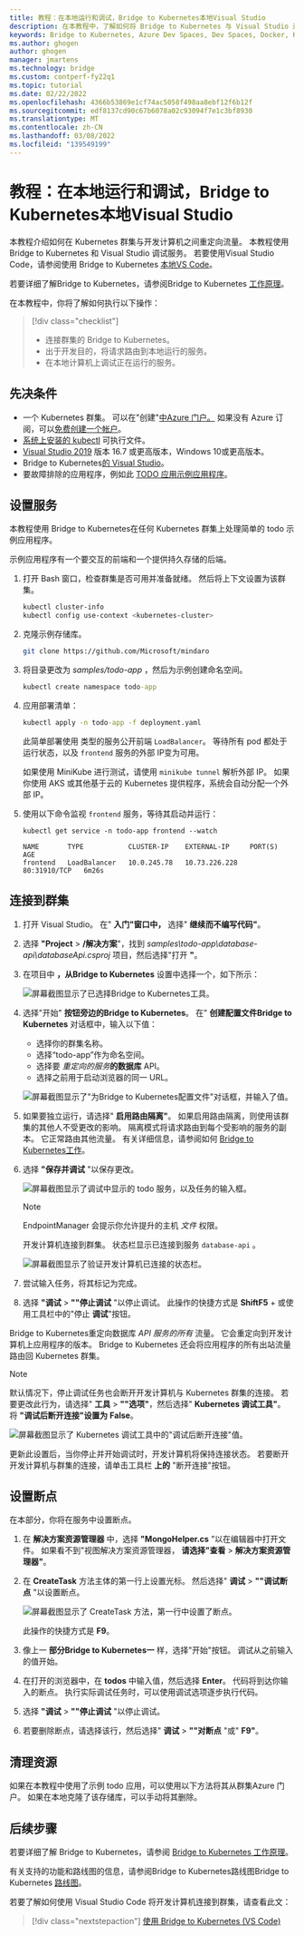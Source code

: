 ```yaml
---
title: 教程：在本地运行和调试，Bridge to Kubernetes本地Visual Studio
description: 在本教程中，了解如何将 Bridge to Kubernetes 与 Visual Studio 连接到群集，并使用本地隧道调试来调试 Kubernetes 服务。
keywords: Bridge to Kubernetes, Azure Dev Spaces, Dev Spaces, Docker, Kubernetes, Azure, 容器
ms.author: ghogen
author: ghogen
manager: jmartens
ms.technology: bridge
ms.custom: contperf-fy22q1
ms.topic: tutorial
ms.date: 02/22/2022
ms.openlocfilehash: 4366b53869e1cf74ac5058f498aa8ebf12f6b12f
ms.sourcegitcommit: edf8137cd90c67b6078a02c93094f7e1c3bf8930
ms.translationtype: MT
ms.contentlocale: zh-CN
ms.lasthandoff: 03/08/2022
ms.locfileid: "139549199"
---
```

# <a name="tutorial-run-and-debug-locally-with-bridge-to-kubernetes-on-visual-studio"></a>教程：在本地运行和调试，Bridge to Kubernetes本地Visual Studio

本教程介绍如何在 Kubernetes 群集与开发计算机之间重定向流量。
本教程使用 Bridge to Kubernetes 和 Visual Studio 调试服务。
若要使用Visual Studio Code，请参阅使用 Bridge to Kubernetes [本地VS Code](bridge-to-kubernetes-vs-code.md)。

若要详细了解Bridge to Kubernetes，请参阅Bridge to Kubernetes [工作原理](overview-bridge-to-kubernetes.md)。

在本教程中，你将了解如何执行以下操作：

> [!div class="checklist"]
> - 连接群集的 Bridge to Kubernetes。
> - 出于开发目的，将请求路由到本地运行的服务。
> - 在本地计算机上调试正在运行的服务。

## <a name="prerequisites"></a>先决条件

- 一个 Kubernetes 群集。 可以在"创建"[中Azure 门户。](https://azure.microsoft.com/free/)  如果没有 Azure 订阅，可以[免费创建一个帐户](https://azure.microsoft.com/free/)。
- [系统上安装的 kubectl](https://kubernetes.io/docs/reference/kubectl/kubectl/) 可执行文件。
- [Visual Studio 2019](https://www.visualstudio.com/vs/) 版本 16.7 或更高版本，Windows 10或更高版本。
- Bridge to Kubernetes[的 Visual Studio](https://aka.ms/bridge-to-k8s-vsc-extension)。
- 要故障排除的应用程序，例如此 [TODO 应用示例应用程序](https://github.com/Microsoft/mindaro)。

## <a name="set-up-a-service"></a>设置服务

本教程使用 Bridge to Kubernetes在任何 Kubernetes 群集上处理简单的 todo 示例应用程序。

示例应用程序有一个要交互的前端和一个提供持久存储的后端。

1. 打开 Bash 窗口，检查群集是否可用并准备就绪。
   然后将上下文设置为该群集。

   ```bash
   kubectl cluster-info
   kubectl config use-context <kubernetes-cluster>
   ```

1. 克隆示例存储库。

   ```bash
   git clone https://github.com/Microsoft/mindaro
   ```

1. 将目录更改为 *samples/todo-app* ，然后为示例创建命名空间。

   ```cmd
   kubectl create namespace todo-app
   ```

1. 应用部署清单：

   ```cmd
   kubectl apply -n todo-app -f deployment.yaml
   ```

   此简单部署使用 类型的服务公开前端 `LoadBalancer`。
   等待所有 pod 都处于运行状态，以及 `frontend` 服务的外部 IP变为可用。

   如果使用 MiniKube 进行测试，请使用 `minikube tunnel` 解析外部 IP。
   如果你使用 AKS 或其他基于云的 Kubernetes 提供程序，系统会自动分配一个外部 IP。

1. 使用以下命令监视 `frontend` 服务，等待其启动并运行：

   ```output
   kubectl get service -n todo-app frontend --watch

   NAME       TYPE           CLUSTER-IP    EXTERNAL-IP     PORT(S)        AGE
   frontend   LoadBalancer   10.0.245.78   10.73.226.228   80:31910/TCP   6m26s
   ```

## <a name="connect-to-your-cluster"></a>连接到群集

1. 打开 Visual Studio。 在" **入门"窗口中，** 选择" **继续而不编写代码"**。

1. 选择 **"Project** > **/解决方案**"，找到 *samples\todo-app\database-api\databaseApi.csproj* 项目，然后选择"打开 **"**。

1. 在项目中 **，从Bridge to Kubernetes** 设置中选择一个，如下所示：

   ![屏幕截图显示了已选择Bridge to Kubernetes工具。](media/bridge-to-kubernetes-vs/select-debug-tool.png)

1. 选择"开始" **按钮旁边的Bridge to Kubernetes**。
   在" **创建配置文件Bridge to Kubernetes** 对话框中，输入以下值：

   - 选择你的群集名称。
   - 选择“todo-app”作为命名空间。
   - 选择要 *重定向的服务***的数据库** API。
   - 选择之前用于启动浏览器的同一 URL。

   ![屏幕截图显示了"为Bridge to Kubernetes配置文件"对话框，并输入了值。](media/bridge-to-kubernetes-vs/configure-bridge-debugging.png)

1. 如果要独立运行，请选择" **启用路由隔离"**。
   如果启用路由隔离，则使用该群集的其他人不受更改的影响。
   隔离模式将请求路由到每个受影响的服务的副本。
   它正常路由其他流量。
   有关详细信息，请参阅如何 [Bridge to Kubernetes工作](overview-bridge-to-kubernetes.md#using-routing-capabilities-for-developing-in-isolation)。

1. 选择 **"保存并调试** "以保存更改。

   ![屏幕截图显示了调试中显示的 todo 服务，以及任务的输入框。](media/bridge-to-kubernetes-vs/todos-service.png)

   > [!NOTE]
   > EndpointManager 会提示你允许提升的主机 *文件* 权限。

   开发计算机连接到群集。
   状态栏显示已连接到服务 `database-api` 。

   ![屏幕截图显示了验证开发计算机已连接的状态栏。](media/bridge-to-kubernetes-vs/development-computer-connected.png)

1. 尝试输入任务，将其标记为完成。

1. 选择 **"调试** > **""停止调试** "以停止调试。
   此操作的快捷方式是 **ShiftF5** + 或使用工具栏中的"停止 **调试**"按钮。

Bridge to Kubernetes重定向数据库 *API 服务的所有* 流量。
它会重定向到开发计算机上应用程序的版本。
Bridge to Kubernetes 还会将应用程序的所有出站流量路由回 Kubernetes 群集。

> [!NOTE]
> 默认情况下，停止调试任务也会断开开发计算机与 Kubernetes 群集的连接。
> 若要更改此行为，请选择" **工具** > **""选项"**，然后选择" **Kubernetes 调试工具"**。
> 将 **"调试后断开连接"设置为** **False**。
>
>![屏幕截图显示了 Kubernetes 调试工具中的"调试后断开连接"值。](media/bridge-to-kubernetes-vs/kubernetes-debugging-options.png)
>
> 更新此设置后，当你停止并开始调试时，开发计算机将保持连接状态。
> 若要断开开发计算机与群集的连接，请单击工具栏 **上的** "断开连接"按钮。

## <a name="set-a-breakpoint"></a>设置断点

在本部分，你将在服务中设置断点。

1. 在 **解决方案资源管理器** 中，选择 **"MongoHelper.cs** "以在编辑器中打开文件。
   如果看不到"视图解决方案资源管理器， **请选择"查看** > **解决方案资源管理器"**。

1. 在 **CreateTask** 方法主体的第一行上设置光标。
   然后选择" **调试** > **""调试断点** "以设置断点。 

   ![屏幕截图显示了 CreateTask 方法，第一行中设置了断点。](media/bridge-to-kubernetes-vs/set-breakpoint.png)

   此操作的快捷方式是 **F9**。

1. 像上一 **部分Bridge to Kubernetes一** 样，选择"开始"按钮。
   调试从之前输入的值开始。

1. 在打开的浏览器中，在 **todos** 中输入值，然后选择 **Enter**。
   代码将到达你输入的断点。
   执行实际调试任务时，可以使用调试选项逐步执行代码。

1. 选择 **"调试** > **""停止调试** "以停止调试。

1. 若要删除断点，请选择该行，然后选择" **调试** > **""对断点** "或" **F9"**。

## <a name="clean-up-resources"></a>清理资源

如果在本教程中使用了示例 todo 应用，可以使用以下方法将其从群集Azure 门户。
如果在本地克隆了该存储库，可以手动将其删除。

## <a name="next-steps"></a>后续步骤

若要详细了解 Bridge to Kubernetes，请参阅 [Bridge to Kubernetes 工作原理](overview-bridge-to-kubernetes.md)。

有关支持的功能和路线图的信息，请参阅Bridge to Kubernetes路线图Bridge to Kubernetes [路线图](https://github.com/microsoft/mindaro/projects/1)。

若要了解如何使用 Visual Studio Code 将开发计算机连接到群集，请查看此文：
> [!div class="nextstepaction"]
> [使用 Bridge to Kubernetes (VS Code)](bridge-to-kubernetes-vs-code.md)
